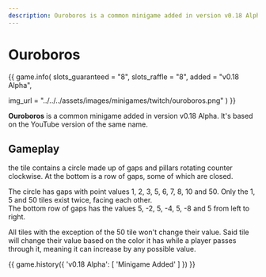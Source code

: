 ```yaml
---
description: Ouroboros is a common minigame added in version v0.18 Alpha. It's based on the YouTube version of the same name.
---
```


# Ouroboros

{{ game.info(
  slots_guaranteed = "8",
  slots_raffle     = "8",
  added            = "v0.18 Alpha",
  
  img_url = "../../../assets/images/minigames/twitch/ouroboros.png"
) }}

**Ouroboros** is a common minigame added in version v0.18 Alpha. It's based on the YouTube version of the same name.

## Gameplay

the tile contains a circle made up of gaps and pillars rotating counter clockwise. At the bottom is a row of gaps, some of which are closed.

The circle has gaps with point values 1, 2, 3, 5, 6, 7, 8, 10 and 50. Only the 1, 5 and 50 tiles exist twice, facing each other.  
The bottom row of gaps has the values 5, -2, 5, -4, 5, -8 and 5 from left to right.

All tiles with the exception of the 50 tile won't change their value. Said tile will change their value based on the color it has while a player passes through it, meaning it can increase by any possible value.

{{ game.history({
  'v0.18 Alpha': [
    'Minigame Added'
  ]
}) }}